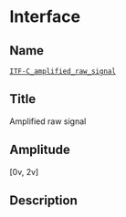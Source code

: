 # Interface

## Name
[`ITF-C_amplified_raw_signal`]()

## Title
Amplified raw signal

## Amplitude
[0v, 2v]

## Description
